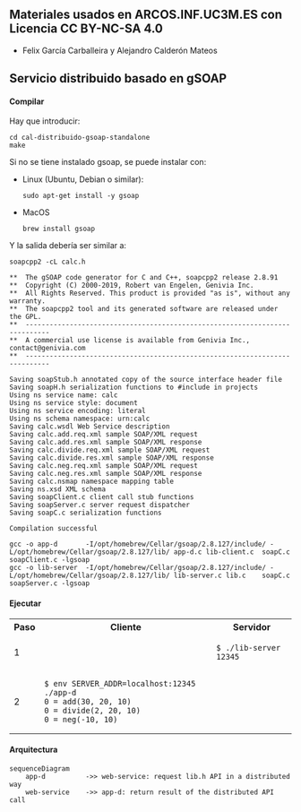 
## Materiales usados en ARCOS.INF.UC3M.ES con Licencia CC BY-NC-SA 4.0
  * Felix García Carballeira y Alejandro Calderón Mateos

## Servicio distribuido basado en gSOAP

#### Compilar

Hay que introducir:
```
cd cal-distribuido-gsoap-standalone
make
```

Si no se tiene instalado gsoap, se puede instalar con:
 * Linux (Ubuntu, Debian o similar):
   ```
   sudo apt-get install -y gsoap
   ```
 * MacOS
   ```
   brew install gsoap
   ```

Y la salida debería ser similar a:
```
soapcpp2 -cL calc.h

**  The gSOAP code generator for C and C++, soapcpp2 release 2.8.91
**  Copyright (C) 2000-2019, Robert van Engelen, Genivia Inc.
**  All Rights Reserved. This product is provided "as is", without any warranty.
**  The soapcpp2 tool and its generated software are released under the GPL.
**  ----------------------------------------------------------------------------
**  A commercial use license is available from Genivia Inc., contact@genivia.com
**  ----------------------------------------------------------------------------

Saving soapStub.h annotated copy of the source interface header file
Saving soapH.h serialization functions to #include in projects
Using ns service name: calc
Using ns service style: document
Using ns service encoding: literal
Using ns schema namespace: urn:calc
Saving calc.wsdl Web Service description
Saving calc.add.req.xml sample SOAP/XML request
Saving calc.add.res.xml sample SOAP/XML response
Saving calc.divide.req.xml sample SOAP/XML request
Saving calc.divide.res.xml sample SOAP/XML response
Saving calc.neg.req.xml sample SOAP/XML request
Saving calc.neg.res.xml sample SOAP/XML response
Saving calc.nsmap namespace mapping table
Saving ns.xsd XML schema
Saving soapClient.c client call stub functions
Saving soapServer.c server request dispatcher
Saving soapC.c serialization functions

Compilation successful

gcc -o app-d       -I/opt/homebrew/Cellar/gsoap/2.8.127/include/ -L/opt/homebrew/Cellar/gsoap/2.8.127/lib/ app-d.c lib-client.c  soapC.c soapClient.c -lgsoap
gcc -o lib-server  -I/opt/homebrew/Cellar/gsoap/2.8.127/include/ -L/opt/homebrew/Cellar/gsoap/2.8.127/lib/ lib-server.c lib.c    soapC.c soapServer.c -lgsoap
```

#### Ejecutar

<html>
<table>
<tr><th>Paso</th><th>Cliente</th><th>Servidor</th></tr>

<tr>
<td>1</td>
<td>

```
```

</td>
<td>

```
$ ./lib-server 12345
```

</td>
</tr>

<tr>
<td>2</td>
<td>

```
$ env SERVER_ADDR=localhost:12345 ./app-d
0 = add(30, 20, 10)
0 = divide(2, 20, 10)
0 = neg(-10, 10)
```

</td>
<td>

```
```

</td>
</tr>

</table>
</html>


#### Arquitectura

```mermaid
sequenceDiagram
    app-d          ->> web-service: request lib.h API in a distributed way
    web-service    ->> app-d: return result of the distributed API call
```


